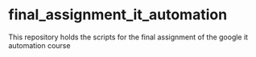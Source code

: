 # final_assignment_it_automation
This repository holds the scripts for the final assignment of the google it automation course
